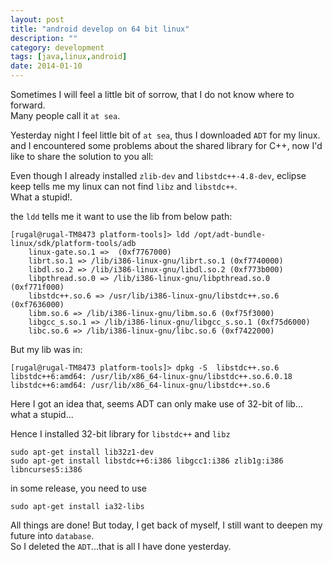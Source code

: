 ```yaml
---
layout: post
title: "android develop on 64 bit linux"
description: ""
category: development
tags: [java,linux,android]
date: 2014-01-10
---
```

Sometimes I will feel a little bit of sorrow, that I do not know where to forward.  
Many people call it `at sea`.  

Yesterday night I feel little bit of `at sea`, thus I downloaded `ADT` for my linux.  
and I encountered some problems about the shared library for C++, now I'd like to share the solution to you all:  

Even though I already installed `zlib-dev` and `libstdc++-4.8-dev`, eclipse keep tells me my linux can not find `libz` and `libstdc++`.  
What a stupid!.  

the `ldd` tells me it want to use the lib from below path:  
```shell
[rugal@rugal-TM8473 platform-tools]> ldd /opt/adt-bundle-linux/sdk/platform-tools/adb 
	linux-gate.so.1 =>  (0xf7767000)
	librt.so.1 => /lib/i386-linux-gnu/librt.so.1 (0xf7740000)
	libdl.so.2 => /lib/i386-linux-gnu/libdl.so.2 (0xf773b000)
	libpthread.so.0 => /lib/i386-linux-gnu/libpthread.so.0 (0xf771f000)
	libstdc++.so.6 => /usr/lib/i386-linux-gnu/libstdc++.so.6 (0xf7636000)
	libm.so.6 => /lib/i386-linux-gnu/libm.so.6 (0xf75f3000)
	libgcc_s.so.1 => /lib/i386-linux-gnu/libgcc_s.so.1 (0xf75d6000)
	libc.so.6 => /lib/i386-linux-gnu/libc.so.6 (0xf7422000)
```

But my lib was in:  
```shell
[rugal@rugal-TM8473 platform-tools]> dpkg -S  libstdc++.so.6
libstdc++6:amd64: /usr/lib/x86_64-linux-gnu/libstdc++.so.6.0.18
libstdc++6:amd64: /usr/lib/x86_64-linux-gnu/libstdc++.so.6
```

Here I got an idea that, seems ADT can only make use of 32-bit of lib...  
what a stupid...  

Hence I installed 32-bit library for `libstdc++` and `libz`  

```shell
sudo apt-get install lib32z1-dev
sudo apt-get install libstdc++6:i386 libgcc1:i386 zlib1g:i386 libncurses5:i386
```

in some release, you need to use  
```shell
sudo apt-get install ia32-libs
```

All things are done! But today, I get back of myself, I still want to deepen my future into `database`.  
So I deleted the `ADT`...that is all I have done yesterday.
